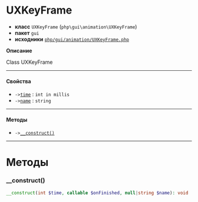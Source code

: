 # UXKeyFrame

- **класс** `UXKeyFrame` (`php\gui\animation\UXKeyFrame`)
- **пакет** `gui`
- **исходники** [`php/gui/animation/UXKeyFrame.php`](./src/main/resources/JPHP-INF/sdk/php/gui/animation/UXKeyFrame.php)

**Описание**

Class UXKeyFrame

---

#### Свойства

- `->`[`time`](#prop-time) : `int in millis`
- `->`[`name`](#prop-name) : `string`

---

#### Методы

- `->`[`__construct()`](#method-__construct)

---
# Методы

<a name="method-__construct"></a>

### __construct()
```php
__construct(int $time, callable $onFinished, null|string $name): void
```